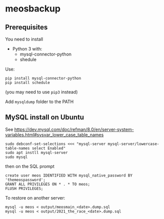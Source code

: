 # meosbackup

## Prerequisites

You need to install
  * Python 3 with:
    * mysql-connector-python
    * shedule

Use:

    pip install mysql-connector-python
    pip install schedule

(you may need to use `pip3` instead)

Add `mysqldump` folder to the PATH


## MySQL install on Ubuntu

See https://dev.mysql.com/doc/refman/8.0/en/server-system-variables.html#sysvar_lower_case_table_names


    sudo debconf-set-selections <<< "mysql-server mysql-server/lowercase-table-names select Enabled"
    sudo apt instll mysql-server
    sudo mysql

then on the SQL prompt

    create user meos IDENTIFIED WITH mysql_native_password BY 'themeospassword';
    GRANT ALL PRIVILEGES ON * . * TO meos;
    FLUSH PRIVILEGES;


To restore on another server:

    mysql -u meos < output/meosmain_<date>.dump.sql
    mysql -u meos < output/2021_the_race_<date>.dump.sql

